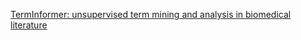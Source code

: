 
[TermInformer: unsupervised term mining and analysis in biomedical literature](https://link.springer.com/article/10.1007/s00521-020-05335-2)
